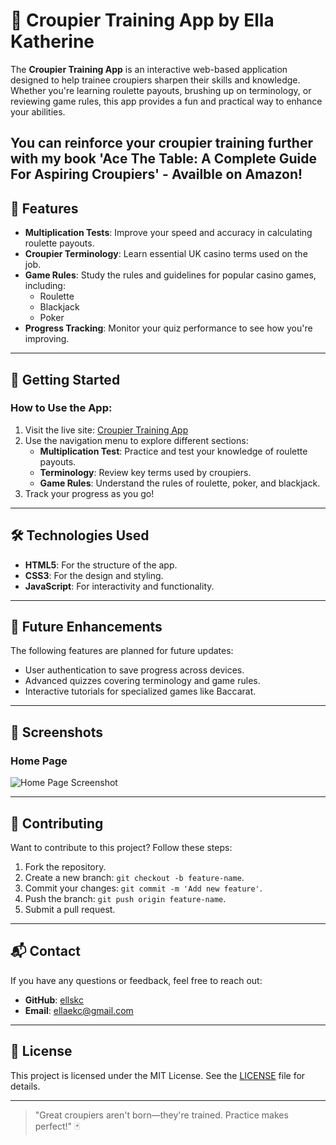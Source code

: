 # 🎲 Croupier Training App by Ella Katherine

The **Croupier Training App** is an interactive web-based application designed to help trainee croupiers sharpen their skills and knowledge. Whether you're learning roulette payouts, brushing up on terminology, or reviewing game rules, this app provides a fun and practical way to enhance your abilities.

You can reinforce your croupier training further with my book 'Ace The Table: A Complete Guide For Aspiring Croupiers' - Availble on Amazon! 
---

## 🌟 Features

- **Multiplication Tests**: Improve your speed and accuracy in calculating roulette payouts.
- **Croupier Terminology**: Learn essential UK casino terms used on the job.
- **Game Rules**: Study the rules and guidelines for popular casino games, including:
  - Roulette
  - Blackjack
  - Poker
- **Progress Tracking**: Monitor your quiz performance to see how you're improving.

---

## 🚀 Getting Started

### How to Use the App:
1. Visit the live site: [Croupier Training App](https://ellskc.github.io/CroupierTraining/)
2. Use the navigation menu to explore different sections:
   - **Multiplication Test**: Practice and test your knowledge of roulette payouts.
   - **Terminology**: Review key terms used by croupiers.
   - **Game Rules**: Understand the rules of roulette, poker, and blackjack.
3. Track your progress as you go!

---

## 🛠️ Technologies Used

- **HTML5**: For the structure of the app.
- **CSS3**: For the design and styling.
- **JavaScript**: For interactivity and functionality.

---

## 📜 Future Enhancements

The following features are planned for future updates:
- User authentication to save progress across devices.
- Advanced quizzes covering terminology and game rules.
- Interactive tutorials for specialized games like Baccarat.

---

## 📸 Screenshots

### Home Page
![Home Page Screenshot](https://via.placeholder.com/800x400?text=Screenshot+Coming+Soon)

---

## 🙌 Contributing

Want to contribute to this project? Follow these steps:
1. Fork the repository.
2. Create a new branch: `git checkout -b feature-name`.
3. Commit your changes: `git commit -m 'Add new feature'`.
4. Push the branch: `git push origin feature-name`.
5. Submit a pull request.

---

## 📬 Contact

If you have any questions or feedback, feel free to reach out:
- **GitHub**: [ellskc](https://github.com/ellskc)
- **Email**: [ellaekc@gmail.com](mailto:youremail@example.com)

---

## 📜 License

This project is licensed under the MIT License. See the [LICENSE](LICENSE) file for details.

---

> "Great croupiers aren't born—they're trained. Practice makes perfect!" 🃏
